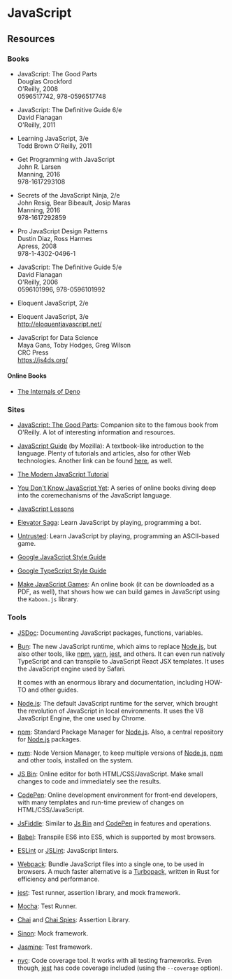 JavaScript
==========


Resources
---------

### Books

 - JavaScript: The Good Parts  
   Douglas Crockford  
   O'Reilly, 2008  
   0596517742, 978-0596517748

 - JavaScript: The Definitive Guide 6/e  
   David Flanagan  
   O'Reilly, 2011  

 - Learning JavaScript, 3/e  
   Todd Brown
   O'Reilly, 2011  

 - Get Programming with JavaScript  
   John R. Larsen  
   Manning, 2016  
   978-1617293108

 - Secrets of the JavaScript Ninja, 2/e  
   John Resig, Bear Bibeault, Josip Maras  
   Manning, 2016  
   978-1617292859

 - Pro JavaScript Design Patterns  
   Dustin Diaz, Ross Harmes  
   Apress, 2008  
   978-1-4302-0496-1

 - JavaScript: The Definitive Guide 5/e  
   David Flanagan  
   O'Reilly, 2006  
   0596101996, 978-0596101992

 - Eloquent JavaScript, 2/e

 - Eloquent JavaScript, 3/e  
   http://eloquentjavascript.net/

 - JavaScript for Data Science  
   Maya Gans, Toby Hodges, Greg Wilson  
   CRC Press  
   https://js4ds.org/

#### Online Books ####

 - [The Internals of Deno](https://choubey.gitbook.io/internals-of-deno)


### Sites

 - [JavaScript: The Good Parts][good-parts]:
   Companion site to the famous book from O'Reilly.
   A lot of interesting information and resources.

 - [JavaScript Guide][mozilla-guide] (by Mozilla):
   A textbook-like introduction to the language.
   Plenty of tutorials and articles, also for other Web technologies.
   Another link can be found [here][mozilla2-guide], as well.

 - [The Modern JavaScript Tutorial](https://javascript.info/)

 - [You Don't Know JavaScript Yet](https://github.com/getify/You-Dont-Know-JS):
   A series of online books diving deep into the coremechanisms of the
   JavaScript language.

 - [JavaScript Lessons](https://egghead.io/lessons)

 - [Elevator Saga](https://play.elevatorsaga.com/):
   Learn JavaScript by playing, programming a bot.

 - [Untrusted](https://alexnisnevich.github.io/untrusted/):
   Learn JavaScript by playing, programming an ASCII-based game.

 - [Google JavaScript Style Guide](https://google.github.io/styleguide/jsguide.html)
 - [Google TypeScript Style Guide](https://google.github.io/styleguide/tsguide.html)

 - [Make JavaScript Games](https://makejsgames.com/):
   An online book (it can be downloaded as a PDF, as well), that shows how we
   can build games in JavaScript using the `Kaboon.js` library.

[mozilla-guide]:	https://developer.mozilla.org/en-US/docs/Web/JavaScript/Guide
[mozilla2-guide]:	https://developer.mozilla.org/en-US/docs/Learn/JavaScript


### Tools

 - [JSDoc]:
   Documenting JavaScript packages, functions, variables.

 - [Bun]:
   The new JavaScript runtime, which aims to replace [Node.js], but also other
   tools, like [npm], [yarn], [jest], and others.  It can even run natively
   TypeScript and can transpile to JavaScript React JSX templates.
   It uses the JavaScript engine used by Safari.

   It comes with an enormous library and documentation, including HOW-TO and
   other guides.

 - [Node.js]:
   The default JavaScript runtime for the server, which brought the revolution
   of JavaScript in local environments.  It uses the V8 JavaScript Engine, the
   one used by Chrome.

 - [npm]:
   Standard Package Manager for [Node.js].
   Also, a central repository for [Node.js] packages.

 - [nvm]:
   Node Version Manager, to keep multiple versions of [Node.js],
   [npm] and other tools, installed on the system.

 - [JS Bin][jsbin]:
   Online editor for both HTML/CSS/JavaScript.  Make small changes to code and
   immediately see the results.

 - [CodePen][codepen]:
   Online development environment for front-end developers, with many templates
   and run-time preview of changes on HTML/CSS/JavaScript.

 - [JsFiddle][jsfiddle]:
   Similar to [Js Bin][jsbin] and [CodePen][codepen] in features and operations.

 - [Babel][babel]:
   Transpile ES6 into ES5, which is supported by most browsers.

 - [ESLint][eslint] or [JSLint][jslint]:
   JavaScript linters.

 - [Webpack][webpack]:
   Bundle JavaScript files into a single one, to be used in browsers.
   A much faster alternative is a [Turbopack](https://turbo.build/),
   written in Rust for efficiency and performance.

 - [jest]:
   Test runner, assertion library, and mock framework.

 - [Mocha][mocha]:
   Test Runner.

 - [Chai][chai] and [Chai Spies][chai]:
   Assertion Library.

 - [Sinon][sinon]:
   Mock framework.

 - [Jasmine][jasmine]:
   Test framework.

 - [nyc](https://www.npmjs.com/package/nyc):
   Code coverage tool.  It works with all testing frameworks.
   Even though, [jest] has code coverage included (using the `--coverage` option).


[good-parts]:	http://javascript.crockford.com/
[eslint]:	https://eslint.org/
[jslint]:	https://www.jslint.com/
[mocha]:	https://mochajs.org/
[sinon]:	http://sinonjs.org/
[chai]:		http://chaijs.com/
[jasmine]:	https://jasmine.github.io/
[npm]:		https://www.npmjs.com/
[nvm]:		https://github.com/creationix/nvm
[yarn]:		https://yarnpkg.com/
[jsbin]:	https://jsbin.com/
[codepen]:	https://codepen.io/
[jsfiddle]:	https://jsfiddle.net/
[jest]:		https://jestjs.io/
[webpack]:	https://webpack.github.io/
[Babel]:	https://babeljs.io/
[Node.js]:	https://nodejs.org/
[Bun]:		https://bun.sh
[JSDoc]:    https://jsdoc.app/
